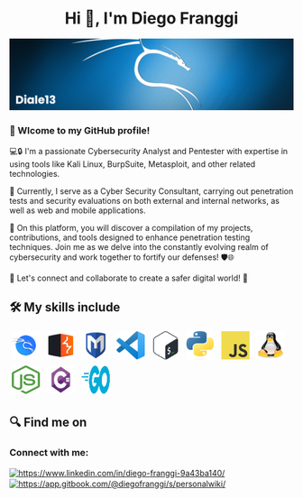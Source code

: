 
<h1 align="center">Hi 👋, I'm Diego Franggi</h1>

[![MasterHead](banner.png)](https://github.com/diale13/diale13)

### 👋 Wlcome to my GitHub profile! 

💻🔒 I'm a passionate Cybersecurity Analyst and Pentester with expertise in using tools like Kali Linux, BurpSuite, Metasploit, and other related technologies.

🔭 Currently, I serve as a Cyber Security Consultant, carrying out penetration tests and security evaluations on both external and internal networks, as well as web and mobile applications.

🚀 On this platform, you will discover a compilation of my projects, contributions, and tools designed to enhance penetration testing techniques. Join me as we delve into the constantly evolving realm of cybersecurity and work together to fortify our defenses! 🛡️🌐

🌟 Let's connect and collaborate to create a safer digital world! 🤝


## 🛠 My skills include
<p align="left">
    <img title="KaliLinux" alt="KaliLinux" src="https://raw.githubusercontent.com/diale13/diale13/master/assets/kali.png" width="50" height="50" style="vertical-align:down; margin:4px"/>
    <img title="BurpSuite" alt="BurpSuite" src="https://raw.githubusercontent.com/diale13/diale13/master/assets/burpsuite.svg" width="50" height="50" style="vertical-align:down; margin:4px"/>
    <img title="Metasploit" alt="Metasploit" src="https://raw.githubusercontent.com/diale13/diale13/master/assets/metasploit.svg" width="50" height="50" style="vertical-align:down; margin:4px"/>
    <img title="VSCode" alt="VSCode" src="https://raw.githubusercontent.com/diale13/diale13/master/assets/vscode.png" width="50" height="50" style="vertical-align:down; margin:4px"/>
    <img title="Bash" alt="Bash" src="https://raw.githubusercontent.com/diale13/diale13/master/assets/bash.png" width="50" height="50" style="vertical-align:down; margin:4px"/>
    <img title="Python" alt="Python" src="https://raw.githubusercontent.com/diale13/diale13/master/assets/python.png" width="50" height="50" style="vertical-align:down; margin:4px"/>
    <img title="JavaScript" alt="JavaScript" src="https://raw.githubusercontent.com/diale13/diale13/master/assets/javascript.png" width="50" height="50" style="vertical-align:down; margin:4px"/>
    <img title="HTML" alt="HTML" src="https://raw.githubusercontent.com/diale13/diale13/master/assets/linux.png" width="50" height="50" style="vertical-align:down; margin:4px"/>
    <img title="NodeJS" alt="NodeJS" src="https://raw.githubusercontent.com/diale13/diale13/master/assets/nodejs.png" width="50" height="50" style="vertical-align:down; margin:4px"/>
    <img title="React" alt="React" src="https://raw.githubusercontent.com/diale13/diale13/master/assets/csharp.png" width="50" height="50" style="vertical-align:down; margin:4px"/>
    <img title="MongoDB" alt="MongoDB" src="https://raw.githubusercontent.com/diale13/diale13/master/assets/go.png" width="50" height="50" style="vertical-align:down; margin:4px"/>
</p>


## 🔍 Find me on
<h3 align="left">Connect with me:</h3>
<p align="left">
<a href="https://uy.linkedin.com/in/diego-franggi-9a43ba140/" target="blank"><img align="center" src="https://raw.githubusercontent.com/rahuldkjain/github-profile-readme-generator/master/src/images/icons/Social/linked-in-alt.svg" alt="https://www.linkedin.com/in/diego-franggi-9a43ba140/" height="30" width="40" /></a>
<a href="/https://app.gitbook.com/@diegofranggi/s/personalwiki/" target="blank"><img align="center" src="https://raw.githubusercontent.com/rahuldkjain/github-profile-readme-generator/master/src/images/icons/Social/rss.svg" alt="https://app.gitbook.com/@diegofranggi/s/personalwiki/" height="30" width="40" /></a>
</p>
